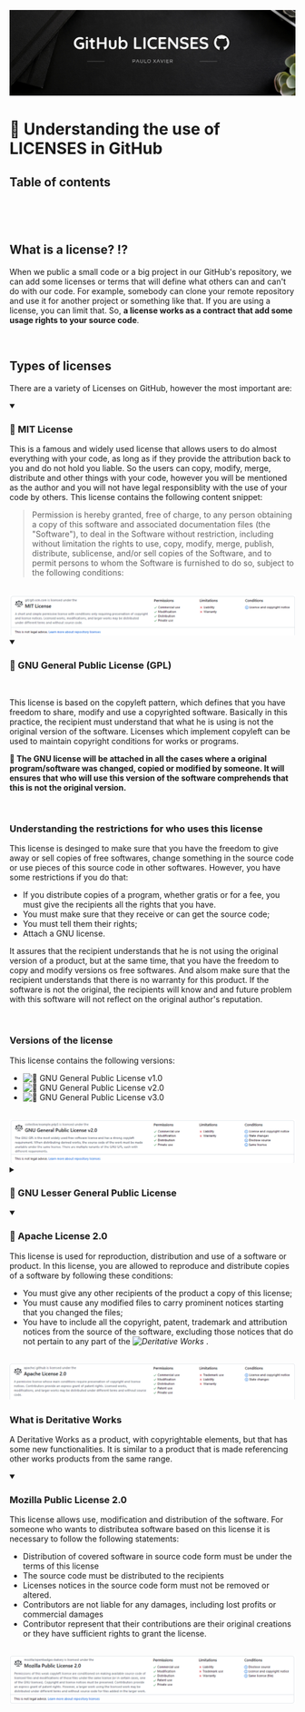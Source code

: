 ![GitHub LICENSES](https://github.com/paulo-xavier/uc10-documentation/blob/main/assets/github-licenses.png)

# 📇 Understanding the use of LICENSES in GitHub



## Table of contents
![]()




<br>

## What is a license? ⁉️

When we public a small code or a big project in our GitHub's repository, we can add some licenses or terms that will define what others can and can't do with our code. For example, somebody can clone your remote repository and use it for another project or something like that. If you are using a license, you can limit that. So, **a license works as a contract that add some usage rights to your source code**.  

<br>

## Types of licenses
There are a variety of Licenses on GitHub, however the most important are:

<details open>
  
  <summary> <h3> 📝 MIT License </h3> </summary>

This is a famous and widely used license that allows users to do almost everything with your code, as long as if they provide the attribution back to you and do not hold you liable. So the users can copy, modify, merge, distribute and other things with your code, however you will be mentioned as the author and you will not have legal responsiblity with the use of your code by others. This license contains the following content snippet: 

<blockquote> 
Permission is hereby granted, free of charge, to any person obtaining
a copy of this software and associated documentation files (the
"Software"), to deal in the Software without restriction, including
without limitation the rights to use, copy, modify, merge, publish,
distribute, sublicense, and/or sell copies of the Software, and to
permit persons to whom the Software is furnished to do so, subject to
the following conditions:

</blockquote>

<br> 

<img src = "https://github.com/paulo-xavier/uc10-documentation/blob/main/assets/mit-license.png">

<br> 

</details>

<details open> 
<summary>  <h3> 📝 GNU General Public License (GPL) </h3></summary>

<br>

This license is based on the copyleft pattern, which defines that you have freedom to share, modify and use a copyrighted software. Basically in this practice, the recipient must understand that what he is using is not the original version of the software. Licenses which implement copyleft can be used to maintain copyright conditions for works or programs. 


<strong> 📌 The GNU license will be attached in all the cases where a original program/software was changed, copied or modified by someone. It will ensures that who will use this version of the software comprehends that this is not the original version. </strong>

<br>

### Understanding the restrictions for who uses this license 

This license is desinged to make sure that you have the freedom to give away or sell copies of free softwares, change something in the source code or use pieces of this source code in other softwares. 
However, you have some restrictions if you do that: 

- If you distribute copies of a program, whether gratis or for a fee, you must give the recipients all the rights that you have.
- You must make sure that they receive or can get the source code;
- You must tell them their rights;
- Attach a GNU license.

It assures that the recipient understands that he is not using the original version of a product, but at the same time, that you have the freedom to copy and modify versions os free softwares. And alsom make sure that the recipient understands that there is no warranty for this product. If the software is not the original, the recipients will know and and future problem with this software will not reflect on the original author's reputation. 

<br>

### Versions of the license 

This license contains the following versions:
- ![🔗 GNU General Public License v1.0](https://github.com/gogs/gogs/blob/main/conf/license/GNU%20General%20Public%20License%20v1.0)
- ![🔗 GNU General Public License v2.0](https://github.com/gogs/gogs/blob/main/conf/license/GNU%20General%20Public%20License%20v2.0)
- ![🔗 GNU General Public License v3.0](https://github.com/gogs/gogs/blob/main/conf/license/GNU%20General%20Public%20License%20v3.0)

<br>

<img src = "https://github.com/paulo-xavier/uc10-documentation/blob/main/assets/general-public-license.png">




</details>

<details>
<summary>  <h3> 📝 GNU Lesser General Public License </h3></summary>

</details>

<details open> 

<summary> <h3> 📝 Apache License 2.0 </h3></summary>
This license is used for reproduction, distribution and use of a software or product. In this license, you are allowed to reproduce and distribute copies of a software by following these conditions: 

- You must give any other recipients of the product a copy of this license;
- You must cause any modified files to carry prominent notices starting that you changed the files;
- You have to include all the copyright, patent, trademark and attribution notices from the source of the software, excluding those notices that do not pertain to any part of the <em> ![Deritative Works]() </em>.

<br>

<img src = "https://github.com/paulo-xavier/uc10-documentation/blob/main/assets/apache-license.png" >

<br>


### What is Deritative Works 

A Deritative Works as a product, with copyrightable elements, but that has some new functionalities. It is similar to a product that is made referencing other works products from the same range. 

</details>

<details open> 

<summary> <h3> Mozilla Public License 2.0 </h3> </summary>

This license allows use, modification and distribution of the software. For someone who wants to distributea software based on this license it is necessary to follow the following statements:

- Distribution of covered software in source code form must be under the terms of this license
- The source code must be distributed to the recipients
- Licenses notices in the source code form must not be removed or altered. 
- Contributors are not liable for any damages, including lost profits or commercial damages
- Contributor represent that their contributions are their original creations or they have sufficient rights to grant the
license.

<br>


<img src = "https://github.com/paulo-xavier/uc10-documentation/blob/main/assets/mozilla-license.png">


</details>
 
